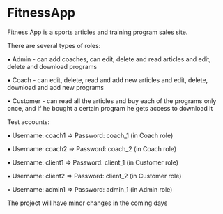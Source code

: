 # FitnessApp
Fitness App is a sports articles and training program sales site.

There are several types of roles:

 •	Admin - can add coaches, can edit, delete and read articles and edit, delete and download programs
 
 •	Coach - can edit, delete, read and add new articles and edit, delete, download and add new programs
 
 •	Customer - can read all the articles and buy each of the programs only once, and if he bought a certain program he gets access to download it

Test accounts:

 •	Username: coach1 => Password: coach_1 (in Coach role)
 
 •	Username: coach2 => Password: coach_2 (in Coach role)
 
 •	Username: client1 => Password: client_1 (in Customer role)
 
 •	Username: client2 => Password: client_2 (in Customer role)
 
 •	Username: admin1 => Password: admin_1 (in Admin role)

Тhe project will have minor changes in the coming days

